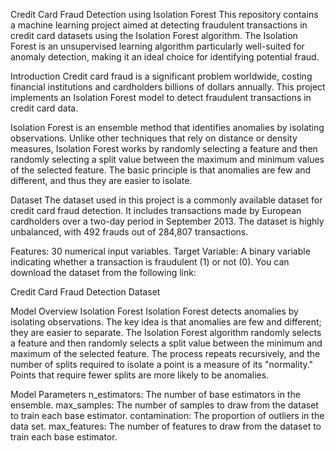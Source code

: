 Credit Card Fraud Detection using Isolation Forest
This repository contains a machine learning project aimed at detecting fraudulent transactions in credit card datasets using the Isolation Forest algorithm. The Isolation Forest is an unsupervised learning algorithm particularly well-suited for anomaly detection, making it an ideal choice for identifying potential fraud.

Introduction
Credit card fraud is a significant problem worldwide, costing financial institutions and cardholders billions of dollars annually. This project implements an Isolation Forest model to detect fraudulent transactions in credit card data.

Isolation Forest is an ensemble method that identifies anomalies by isolating observations. Unlike other techniques that rely on distance or density measures, Isolation Forest works by randomly selecting a feature and then randomly selecting a split value between the maximum and minimum values of the selected feature. The basic principle is that anomalies are few and different, and thus they are easier to isolate.

Dataset
The dataset used in this project is a commonly available dataset for credit card fraud detection. It includes transactions made by European cardholders over a two-day period in September 2013. The dataset is highly unbalanced, with 492 frauds out of 284,807 transactions.

Features: 30 numerical input variables.
Target Variable: A binary variable indicating whether a transaction is fraudulent (1) or not (0).
You can download the dataset from the following link:

Credit Card Fraud Detection Dataset

Model Overview
Isolation Forest
Isolation Forest detects anomalies by isolating observations. The key idea is that anomalies are few and different; they are easier to separate. The Isolation Forest algorithm randomly selects a feature and then randomly selects a split value between the minimum and maximum of the selected feature. The process repeats recursively, and the number of splits required to isolate a point is a measure of its "normality." Points that require fewer splits are more likely to be anomalies.

Model Parameters
n_estimators: The number of base estimators in the ensemble.
max_samples: The number of samples to draw from the dataset to train each base estimator.
contamination: The proportion of outliers in the data set.
max_features: The number of features to draw from the dataset to train each base estimator.
